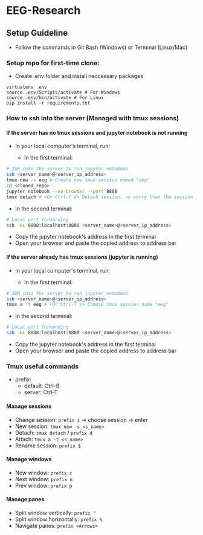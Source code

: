 # EEG-Research

## Setup Guideline

- Follow the commands in Git Bash (Windows) or Terminal (Linux/Mac)

### Setup repo for first-time clone:

- Create .env folder and install neccessary packages 

```
virtualenv .env 
source .env/Scripts/activate # For Windows
source .env/bin/activate # For Linux
pip install -r requirements.txt
```

### How to ssh into the server (Managed with tmux sessions)

#### If the server has no tmux sessions and jupyter notebook is not running

- In your local computer's terminal, run:

    - In the first terminal:

```bash
# SSH into the server to run jupyter notebook
ssh <server_name>@<server_ip_address>
tmux new -s eeg # Create new tmux session named "eeg"
cd <cloned_repo>
jupyter notebook --no-browser --port 8888
tmux detach # <Or Ctrl-T d> Detach session, no worry that the session is still running in background
```

- In the second terminal:

```bash
# Local port forwarding
ssh -NL 8888:localhost:8888 <server_name>@<server_ip_address>
```

- Copy the jupyter notebook's address in the first terminal 
- Open your browser and paste the copied address to address bar

#### If the server already has tmux sessions (jupyter is running)

- In your local computer's terminal, run:

    - In the first terminal:

```bash
# SSH into the server to run jupyter notebook
ssh <server_name>@<server_ip_address>
tmux a -t eeg # <Or Ctrl-T s> Choose tmux session name "eeg"
```

- In the second terminal:

```bash
# Local port forwarding
ssh -NL 8888:localhost:8888 <server_name>@<server_ip_address>
```

- Copy the jupyter notebook's address in the first terminal 
- Open your browser and paste the copied address to address bar

### Tmux useful commands

- prefix: 
    - default: Ctrl-B
    - server: Ctrl-T

#### Manage sessions
- Change session: `prefix s` -> choose session -> enter
- New session: `tmux new -s <s_name>`
- Detach: `tmux detach` / `prefix d`
- Attach: `tmux a -t <s_name>`
- Rename session: `prefix $`

#### Manage windows
- New window: `prefix c`
- Next window: `prefix n`
- Prev window: `prefix p`

#### Manage panes
- Split window vertically: `prefix "`
- Split window horizontally: `prefix %`
- Navigate panes: `prefix <Arrows>`

